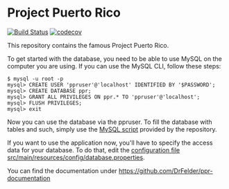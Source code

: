 Project Puerto Rico
=

[![Build Status](https://travis-ci.org/DrFelder/ppr.svg?branch=master)](https://travis-ci.org/DrFelder/ppr)
[![codecov](https://codecov.io/gh/DrFelder/ppr/branch/master/graph/badge.svg)](https://codecov.io/gh/DrFelder/ppr)

This repository contains the famous Project Puerto Rico.

To get started with the database, you need to be able to use MySQL on the computer you are using.
If you can use the MySQL CLI, follow these steps:

```
$ mysql -u root -p
mysql> CREATE USER 'ppruser'@'localhost' IDENTIFIED BY '$PASSWORD';
mysql> CREATE DATABASE ppr;
mysql> GRANT ALL PRIVILEGES ON ppr.* TO 'ppruser'@'localhost';
mysql> FLUSH PRIVILEGES;
mysql> exit
```

Now you can use the database via the ppruser. To fill the database with tables and such, simply use the [MySQL script](mysqlscript.sql) provided by the repository.

If you want to use the application now, you'll have to specify the access data for your database.
To do that, edit the [configuration file src/main/resources/config/database.properties](src/main/resources/config/database.properties).

You can find the documentation under https://github.com/DrFelder/ppr-documentation
